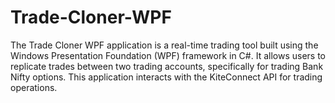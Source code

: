 # Trade-Cloner-WPF
The Trade Cloner WPF application is a real-time trading tool built using the Windows Presentation Foundation (WPF) framework in C#. It allows users to replicate trades between two trading accounts, specifically for trading Bank Nifty options. This application interacts with the KiteConnect API for trading operations.
